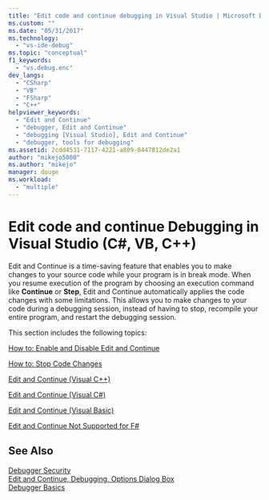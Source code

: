 ```yaml
---
title: "Edit code and continue debugging in Visual Studio | Microsoft Docs"
ms.custom: ""
ms.date: "05/31/2017"
ms.technology: 
  - "vs-ide-debug"
ms.topic: "conceptual"
f1_keywords: 
  - "vs.debug.enc"
dev_langs: 
  - "CSharp"
  - "VB"
  - "FSharp"
  - "C++"
helpviewer_keywords: 
  - "Edit and Continue"
  - "debugger, Edit and Continue"
  - "debugging [Visual Studio], Edit and Continue"
  - "debugger, tools for debugging"
ms.assetid: 2cdd4531-7117-4221-a809-8447812de2a1
author: "mikejo5000"
ms.author: "mikejo"
manager: douge
ms.workload: 
  - "multiple"
---
```

# Edit code and continue Debugging in Visual Studio (C#, VB, C++)
Edit and Continue is a time-saving feature that enables you to make changes to your source code while your program is in break mode. When you resume execution of the program by choosing an execution command like **Continue** or **Step**, Edit and Continue automatically applies the code changes with some limitations. This allows you to make changes to your code during a debugging session, instead of having to stop, recompile your entire program, and restart the debugging session.  
  
 This section includes the following topics:   
  
 [How to: Enable and Disable Edit and Continue](../debugger/how-to-enable-and-disable-edit-and-continue.md)  
  
 [How to: Stop Code Changes](../debugger/how-to-stop-code-changes.md)   
  
 [Edit and Continue (Visual C++)](../debugger/edit-and-continue-visual-cpp.md)  
  
 [Edit and Continue (Visual C#)](../debugger/edit-and-continue-visual-csharp.md)  
  
 [Edit and Continue (Visual Basic)](../debugger/edit-and-continue-visual-basic.md)  
  
 [Edit and Continue Not Supported for F#](../debugger/edit-and-continue-not-supported-for-f-hash.md)  
  
## See Also  
 [Debugger Security](../debugger/debugger-security.md)   
 [Edit and Continue, Debugging, Options Dialog Box](http://msdn.microsoft.com/Library/009d225f-ef65-463f-a146-e4c518f86103)   
 [Debugger Basics](../debugger/debugger-basics.md)